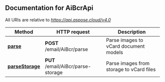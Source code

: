 

## Documentation for AiBcrApi

All URIs are relative to *https://api.aspose.cloud/v4.0*

Method | HTTP request | Description
------ | ------------ | -----------
 [**parse**](AiBcrApi.md#parse) | **POST** /email/AiBcr/parse | Parse images to vCard document models             
 [**parseStorage**](AiBcrApi.md#parseStorage) | **PUT** /email/AiBcr/parse-storage | Parse images from storage to vCard files             


    
